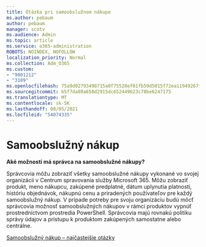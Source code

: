 ```yaml
---
title: Otázka pri samoobslužnom nákupe
ms.author: pebaum
author: pebaum
manager: scotv
ms.audience: Admin
ms.topic: article
ms.service: o365-administration
ROBOTS: NOINDEX, NOFOLLOW
localization_priority: Normal
ms.collection: Adm_O365
ms.custom:
- "9001212"
- "3189"
ms.openlocfilehash: 75a9d02793498715a0f75528ef01fb59d5015f72ea11949267f2a7d36ff19550
ms.sourcegitcommit: b5f7da89a650d2915dc652449623c78be6247175
ms.translationtype: MT
ms.contentlocale: sk-SK
ms.lasthandoff: 08/05/2021
ms.locfileid: "54074335"
---
```

# <a name="self-service-purchase"></a>Samoobslužný nákup

**Aké možnosti má správca na samoobslužné nákupy?**

Správcovia môžu zobraziť všetky samoobslužné nákupy vykonané vo svojej organizácii v Centrum spravovania služby Microsoft 365. Môžu zobraziť produkt, meno nákupcu, zakúpené predplatné, dátum uplynutia platnosti, históriu objednávok, nákupnú cenu a priradených používateľov pre každý samoobslužný nákup.  V prípade potreby pre svoju organizáciu budú môcť správcovia možnosť samoobslužných nákupov v rámci produktov vypnúť prostredníctvom prostredia PowerShell.  Správcovia majú rovnakú politiku správy údajov a prístupu k produktom zakúpených samostatne alebo centrálne.

[Samoobslužný nákup – najčastejšie otázky](https://aka.ms/self-service-purchase-faq)


